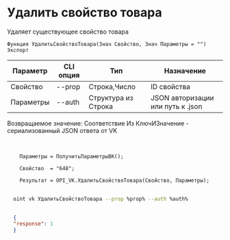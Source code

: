﻿---
sidebar_position: 4
---

# Удалить свойство товара
 Удаляет существующее свойство товара



`Функция УдалитьСвойствоТовара(Знач Свойство, Знач Параметры = "") Экспорт`

  | Параметр | CLI опция | Тип | Назначение |
  |-|-|-|-|
  | Свойство | --prop | Строка,Число | ID свойства |
  | Параметры | --auth | Структура из Строка | JSON авторизации или путь к .json |

  
  Возвращаемое значение:   Соответствие Из КлючИЗначение - сериализованный JSON ответа от VK

<br/>




```bsl title="Пример кода"
    Параметры = ПолучитьПараметрыВК();

    Свойство  = "648";

    Результат = OPI_VK.УдалитьСвойствоТовара(Свойство, Параметры);
```



```sh title="Пример команды CLI"
    
  oint vk УдалитьСвойствоТовара --prop %prop% --auth %auth%

```

```json title="Результат"
  
  {
  "response": 1
  }
  

```
